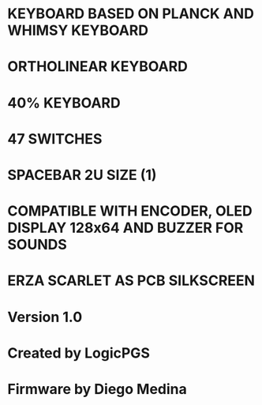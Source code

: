 # KEYBOARD BASED ON PLANCK AND WHIMSY KEYBOARD
# ORTHOLINEAR KEYBOARD
# 40% KEYBOARD
# 47 SWITCHES
# SPACEBAR 2U SIZE (1)
# COMPATIBLE WITH ENCODER, OLED DISPLAY 128x64 AND BUZZER FOR SOUNDS
# ERZA SCARLET AS PCB SILKSCREEN
# Version 1.0
# Created by LogicPGS
# Firmware by Diego Medina
